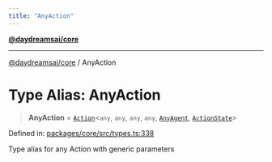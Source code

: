 ```yaml
---
title: "AnyAction"
---
```


[**@daydreamsai/core**](./api-reference.md)

***

[@daydreamsai/core](./api-reference.md) / AnyAction

# Type Alias: AnyAction

> **AnyAction** = [`Action`](./Action.md)\<`any`, `any`, `any`, `any`, [`AnyAgent`](./AnyAgent.md), [`ActionState`](./ActionState.md)\>

Defined in: [packages/core/src/types.ts:338](https://github.com/dojoengine/daydreams/blob/cade502c379b7b9e103832026447c86310638fce/packages/core/src/types.ts#L338)

Type alias for any Action with generic parameters
